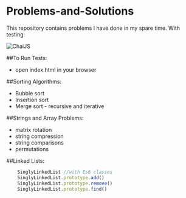 # Problems-and-Solutions
This repository contains problems I have done in my spare time. With testing:
<div>
  <img alt="ChaiJS" src="http://chaijs.com/img/chai-logo.png"/>
</div>

##To Run Tests:
- open index.html in your browser

##Sorting Algorithms:
- Bubble sort
- Insertion sort
- Merge sort - recursive and iterative

##Strings and Array Problems:
- matrix rotation
- string compression
- string comparisons
- permutations

##Linked Lists:
```javascript
    SinglyLinkedList //with Es6 classes
    SinglyLinkedList.prototype.add()
    SinglyLinkedList.prototype.remove()
    SinglyLinkedList.prototype.find()
```
